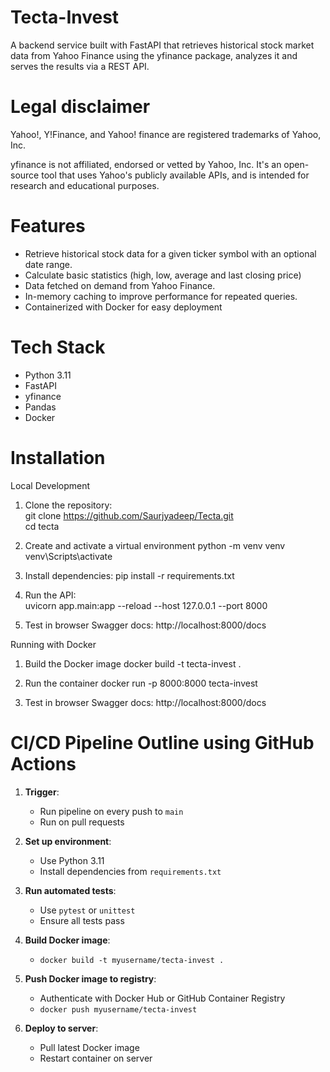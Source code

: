 # Tecta-Invest
A backend service built with FastAPI that retrieves historical stock market data from Yahoo Finance using the yfinance package, analyzes it and serves the results via a REST API.

# Legal disclaimer

Yahoo!, Y!Finance, and Yahoo! finance are registered trademarks of Yahoo, Inc.

yfinance is not affiliated, endorsed or vetted by Yahoo, Inc. It's an open-source tool that uses Yahoo's publicly available APIs, and is intended for research and educational purposes.

# Features

- Retrieve historical stock data for a given ticker symbol with an optional date range.
- Calculate basic statistics (high, low, average and last closing price)
- Data fetched on demand from Yahoo Finance.
- In-memory caching to improve performance for repeated queries.
- Containerized with Docker for easy deployment

# Tech Stack
- Python 3.11
- FastAPI
- yfinance
- Pandas
- Docker

# Installation

Local Development

1. Clone the repository:  
git clone https://github.com/Saurjyadeep/Tecta.git  
cd tecta

2. Create and activate a virtual environment
python -m venv venv  
venv\Scripts\activate

3. Install dependencies:
pip install -r requirements.txt

4. Run the API:    
uvicorn app.main:app --reload --host 127.0.0.1 --port 8000

5. Test in browser
Swagger docs: http://localhost:8000/docs


Running with Docker
1. Build the Docker image
docker build -t tecta-invest .

2. Run the container
docker run -p 8000:8000 tecta-invest

3. Test in browser
Swagger docs: http://localhost:8000/docs

# CI/CD Pipeline Outline using GitHub Actions

1. **Trigger**:
   - Run pipeline on every push to `main`
   - Run on pull requests

2. **Set up environment**:
   - Use Python 3.11
   - Install dependencies from `requirements.txt`

3. **Run automated tests**:
   - Use `pytest` or `unittest`
   - Ensure all tests pass

4. **Build Docker image**:
   - `docker build -t myusername/tecta-invest .`

5. **Push Docker image to registry**:
   - Authenticate with Docker Hub or GitHub Container Registry
   - `docker push myusername/tecta-invest`

6. **Deploy to server**:
   - Pull latest Docker image
   - Restart container on server

